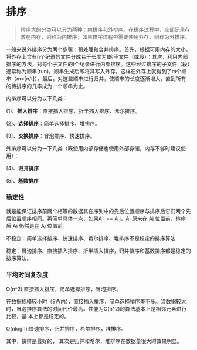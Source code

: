 # 排序
> 排序大的分类可以分为两种：内排序和外排序。在排序过程中，全部记录存放在内存，则称为内排序，如果排序过程中需要使用外存，则称为外排序。

一般来说外排序分为两个步骤：预处理和合并排序。首先，根据可用内存的大小，将外存上含有n个纪录的文件分成若干长度为t的子文件（或段）；其次，利用内部排序的方法，对每个子文件的t个纪录进行内部排序。这些经过排序的子文件（段）通常称为顺串(run)，顺串生成后即将其写入外存。这样在外存上就得到了m个顺串（m=[n/t]）。最后，对这些顺串进行归并，使顺串的长度逐渐增大，直到所有的待排序的几率成为一个顺串为止。

内排序可以分为以下几类：

(1)、**插入排序**：直接插入排序、折半插入排序、希尔排序。

(2)、**选择排序**：简单选择排序、堆排序。

(3)、**交换排序**：冒泡排序、快速排序。

外排序可以分为一下几类（既使用内部存储也使用外部存储，内存不够时建议使用）：

(4)、**归并排序**

(5)、**基数排序**

### 稳定性
就是能保证排序前两个相等的数据其在序列中的先后位置顺序与排序后它们两个先后位置顺序相同。再简单具体一点，如果A i == A j，Ai 原来在 Aj 位置前，排序后 Ai  仍然是在 Aj 位置前。

不稳定：简单选择排序、快速排序、希尔排序、堆排序不是稳定的排序算法

稳定：冒泡排序、直接插入排序、折半插入排序，归并排序和基数排序都是稳定的排序算法。

### 平均时间复杂度
O(n^2):直接插入排序，简单选择排序，冒泡排序。

在数据规模较小时（9W内），直接插入排序，简单选择排序差不多。当数据较大时，冒泡排序算法的时间代价最高。性能为O(n^2)的算法基本上是相邻元素进行比较，基           本上都是稳定的。

O(nlogn):快速排序，归并排序，希尔排序，堆排序。

其中，快排是最好的， 其次是归并和希尔，堆排序在数据量很大时效果明显。